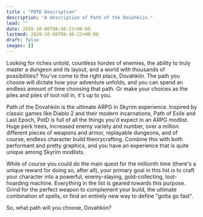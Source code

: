 ```yaml
---
title : "POTD Description"
description: "A description of Path of the Dovahkiin."
lead: ""
date: 2020-10-06T08:48:23+00:00
lastmod: 2020-10-06T08:48:23+00:00
draft: false
images: []
---
```



Looking for riches untold, countless hordes of enemies, the ability to truly master a dungeon and its layout, and a world with thousands of possibilities? You've come to the right place, Dovahkiin. The path you choose will dictate how your adventure unfolds, and you can spend an endless amount of time choosing that path. Or make your choices as the piles and piles of loot roll in, it's up to you.

Path of the Dovahkiin is the ultimate ARPG in Skyrim experience. Inspired by classic games like Diablo 2 and their modern incarnations, Path of Exile and Last Epoch, PotD is full of all the things you'd expect in an ARPG modlist. Huge perk trees, increased enemy variety and number, over a million different pieces of weapons and armor, replayable dungeons, and of course, endless character build theorycrafting. Combine this with both performant and pretty graphics, and you have an experience that is quite unique among Skyrim modlists. 

While of course you could do the main quest for the millionth time (there's a unique reward for doing so, after all), your primary goal in this list is to craft your character into a powerful, enemy-slaying, gold-collecting, loot-hoarding machine. Everything in the list is geared towards this purpose. Grind for the perfect weapon to complement your build, the ultimate combination of spells, or find an entirely new way to define "gotta go fast". 

So, what path will you choose, Dovahkiin?